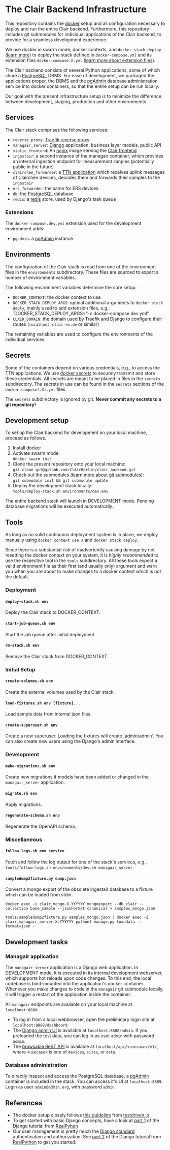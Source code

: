 # The Clair Backend Infrastructure

This repository contains the [docker](https://www.docker.com) setup and all configuration necessary to deploy and run the entire Clair backend. Furthermore, this repository includes git submodules for individual applications of the Clair backend, to provide for a seamless development experience.

We use docker in swarm mode, docker contexts, and `docker stack deploy` ([learn more](https://docs.docker.com/engine/swarm/stack-deploy/)) to deploy the stack defined in `docker-compose.yml` and its extension files `docker-compose.X.yml` ([learn more about extension files](https://docs.docker.com/compose/extends/)).

The Clair backend consists of several Python applications, some of which share a [PostgreSQL](https://www.postgresql.org) DBMS. For ease of development, we packaged the applications proper, the DBMS and the [pgAdmin](https://www.pgadmin.org) database administration service into docker containers, so that the entire setup can be run locally.

Our goal with the present infrastructure setup is to minimize the difference between development, staging, production and other environments.

## Services

The Clair stack comprises the following services:

* `reverse_proxy`: [Traefik reverse proxy](https://doc.traefik.io/traefik/)
* `managair_server`: [Django](https://www.djangoproject.com/) application, business layer models, public API
* `static_frontend`: An [nginx](https://nginx.org/) image serving the [Clair frontend](https://github.com/ClAirBerlin/clair-frontend)
* `ingestair`: a second instance of the managair container, which provides an internal ingestion endpoint for measurement sanples (potentially public in the future)
* `clairchen_forwarder`: a [TTN application](https://github.com/ClAirBerlin/clairttn/) which receives uplink messages of Clairchen devices, decodes them and forwards their samples to the `ingestair`
* `ers_forwarder`: the same for ERS devices
* `db`: the [PostgreSQL](https://www.postgresql.org/) database
* `redis`: a [redis](https://redis.io/) store, used by Django's task queue

### Extensions

The `docker-compose.dev.yml` extension used for the development environment adds:

* `pgadmin`: a [pgAdmin](https://www.pgadmin.org/) instance

## Environments

The configuration of the Clair stack is read from one of the environment files in the `environments` subdirectory. These files are sourced to export a number of environment variables.

The following environment variables determine the core setup:

* `DOCKER_CONTEXT`: the docker context to use
* `DOCKER_STACK_DEPLOY_ARGS`: optinal additional arguments to `docker stack deply`, mainly used to add extension files, e.g., `DOCKER_STACK_DEPLOY_ARGS="-c docker-compose.dev.yml"
* `CLAIR_DOMAIN`: the domain used by Traefik and Django to configure their routes (`localhost`, `clair-ev.de` or similar)

The remaining variables are used to configure the environments of the individual services.

## Secrets

Some of the containers depend on various credentials, e.g., to access the TTN applications. We use [docker secrets](https://docs.docker.com/engine/swarm/secrets/) to securely transmit and store these credentials. All secrets are meant to be placed in files in the `secrets` subdirectory. The secrets in use can be found in the `secrets` sections of the `docker-compose(.X).yml` files.

The `secrets` subdirectory is ignored by git. **Never commit any secrets to a git repository!**

## Development setup

To set up the Clair backend for development on your local machine, proceed as follows.

1. Install [docker](https://www.docker.com/get-started)
2. Activate swarm mode:  
  `docker swarm init`
3. Clone the present repository onto your local machine:  
  `git clone git@github.com:ClAirBerlin/clair_backend.git`
4. Check out the submodules ([learn more about git submodules](https://git-scm.com/book/en/v2/Git-Tools-Submodules)):  
  `git submodule init && git submodule update`
5. Deploy the development stack locally:  
  `tools/deploy-stack.sh environments/dev.env`

The entire backend stack will launch in DEVELOPMENT mode. Pending database migrations will be executed automatically.

## Tools

As long as no solid continuous deployment system is in place, we deploy manually using `docker context use X` and `docker stack deploy`.

Since there is a substantial risk of inadvertently causing damage by not resetting the docker context on your system, it is *highly recommended* to use the respective tool in the `tools` subdirectory. All these tools expect a valid environment file as their first (and usually only) argument and warn you when you are about to make changes to a docker context which is not the default.

### Deployment

#### `deploy-stack.sh env`

Deploy the Clair stack to DOCKER_CONTEXT.

#### `start-job-queue.sh env`

Start the job queue after initial deployment.

#### `rm-stack.sh env`

Remove the Clair stack from DOCKER_CONTEXT.

### Initial Setup

#### `create-volumes.sh env`

Create the external volumes used by the Clair stack.

#### `load-fixtures.sh env [fixture]...`

Load sample data from internal json files.

#### `create-superuser.sh env`

Create a new superuser. Loading the fixtures will create 'admin/admin'. You can also create new users using the Django's admin interface.

### Development

#### `make-migrations.sh env`

Create new migrations if models have been added or changed in the `managair_server` application.

#### `migrate.sh env`

Apply migrations.

#### `regenerate-schema.sh env`

Regenerate the OpenAPI schema.

### Miscellaneous

#### `follow-logs.sh env service`

Fetch and follow the log output for one of the stack's services, e.g., `tools/follow-logs.sh environments/dev.sh managair_server`.

#### `sampledump2fixture.py dump.json`

Convert a mongo export of the obsolete ingestair database to a fixture which can be loaded from stdin.

```
docker exec -i clair_mongo.X.YYYYYY mongoexport --db clair --collection base_sample --jsonFormat canonical > samples_mongo.json

tools/sampledump2fixture.py samples_mongo.json | docker exec -i clair_managair_server.X.YYYYYY python3 manage.py loaddata --format=json -
```

## Development tasks

### Managair application

The `managair_server` application is a Django web application. In DEVELOPMENT mode, it is executed in its internal development webserver, which supports hot reloads upon code changes. To this end, the local codebase is bind-mounted into the application's docker container. Whenever you make changes to code in the `managair` git submodule locally, it will trigger a restart of the application inside the container.

All `managair` endpoints are available on your local machine at `localhost:8888`:

- To log in from a local webbrowser, open the preliminary login site at `localhost:8888/dashboard`.
- The [Django admin UI](https://docs.djangoproject.com/en/3.1/ref/contrib/admin/) is available at `localhost:8888/admin`. If you preloaded the test data, you can log in as user `admin` with password `admin`.
- The [browsable ReST API](https://www.django-rest-framework.org/topics/browsable-api/) is available at `localhost/api/<usecase>/v1/`, where `<usecase>` is one of `devices`, `sites`, or `data`.

### Database administration

To directly inspect and access the PostgreSQL database, a [pgAdmin](https://www.pgadmin.org) container is included in the stack. You can access it's UI at `localhost:8889`. Login as user `admin@admin.org`, with password `admin`.

## References

- The docker setup closely follows [this guideline](https://testdriven.io/blog/dockerizing-django-with-postgres-gunicorn-and-nginx/) from [testdriven.io](https://testdriven.io/)
- To get started with basic Django concepts, have a look at [part 1](https://realpython.com/get-started-with-django-1/) of the Django tutorial from [RealPyhon](https://realpython.com/get-started-with-django-1/)
- Our user management is pretty much the [Django standard](https://docs.djangoproject.com/en/3.0/topics/auth/default/) authentication and authorization. See [part 2](https://realpython.com/django-user-management/) of the Django tutorial from [RealPython](https://realpython.com/) to get you started.
